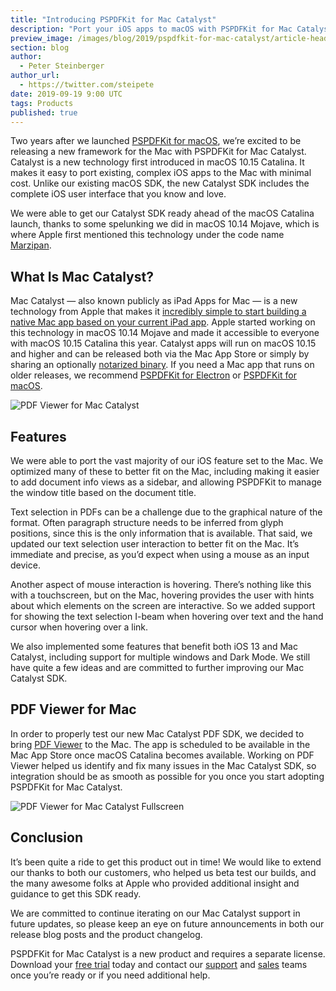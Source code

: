 ```yaml
---
title: "Introducing PSPDFKit for Mac Catalyst"
description: "Port your iOS apps to macOS with PSPDFKit for Mac Catalyst."
preview_image: /images/blog/2019/pspdfkit-for-mac-catalyst/article-header.png
section: blog
author:
  - Peter Steinberger
author_url:
  - https://twitter.com/steipete
date: 2019-09-19 9:00 UTC
tags: Products
published: true
---
```


Two years after we launched [PSPDFKit for macOS][], we’re excited to be releasing a new framework for the Mac with PSPDFKit for Mac Catalyst. Catalyst is a new technology first introduced in macOS 10.15 Catalina. It makes it easy to port existing, complex iOS apps to the Mac with minimal cost. Unlike our existing macOS SDK, the new Catalyst SDK includes the complete iOS user interface that you know and love.

We were able to get our Catalyst SDK ready ahead of the macOS Catalina launch, thanks to some spelunking we did in macOS 10.14 Mojave, which is where Apple first mentioned this technology under the code name [Marzipan][].

## What Is Mac Catalyst?

Mac Catalyst — also known publicly as iPad Apps for Mac — is a new technology from Apple that makes it [incredibly simple to start building a native Mac app based on your current iPad app][ipad apps for mac]. Apple started working on this technology in macOS 10.14 Mojave and made it accessible to everyone with macOS 10.15 Catalina this year. Catalyst apps will run on macOS 10.15 and higher and can be released both via the Mac App Store or simply by sharing an optionally [notarized binary][]. If you need a Mac app that runs on older releases, we recommend [PSPDFKit for Electron][] or [PSPDFKit for macOS][].

![PDF Viewer for Mac Catalyst](/images/blog/2019/pspdfkit-for-mac-catalyst/pdf_viewer_mac.jpg)

## Features

We were able to port the vast majority of our iOS feature set to the Mac. We optimized many of these to better fit on the Mac, including making it easier to add document info views as a sidebar, and allowing PSPDFKit to manage the window title based on the document title.

Text selection in PDFs can be a challenge due to the graphical nature of the format. Often paragraph structure needs to be inferred from glyph positions, since this is the only information that is available. That said, we updated our text selection user interaction to better fit on the Mac. It’s immediate and precise, as you’d expect when using a mouse as an input device.

Another aspect of mouse interaction is hovering. There’s nothing like this with a touchscreen, but on the Mac, hovering provides the user with hints about which elements on the screen are interactive. So we added support for showing the text selection I-beam when hovering over text and the hand cursor when hovering over a link.

We also implemented some features that benefit both iOS 13 and Mac Catalyst, including support for multiple windows and Dark Mode. We still have quite a few ideas and are committed to further improving our Mac Catalyst SDK.

## PDF Viewer for Mac

In order to properly test our new Mac Catalyst PDF SDK, we decided to bring [PDF Viewer][] to the Mac. The app is scheduled to be available in the Mac App Store once macOS Catalina becomes available. Working on PDF Viewer helped us identify and fix many issues in the Mac Catalyst SDK, so integration should be as smooth as possible for you once you start adopting PSPDFKit for Mac Catalyst.

![PDF Viewer for Mac Catalyst Fullscreen](/images/blog/2019/pspdfkit-for-mac-catalyst/pdf_viewer_mac_2.jpg)

## Conclusion

It’s been quite a ride to get this product out in time! We would like to extend our thanks to both our customers, who helped us beta test our builds, and the many awesome folks at Apple who provided additional insight and guidance to get this SDK ready.

We are committed to continue iterating on our Mac Catalyst support in future updates, so please keep an eye on future announcements in both our release blog posts and the product changelog.

PSPDFKit for Mac Catalyst is a new product and requires a separate license. Download your [free trial][] today and contact our [support][] and [sales][] teams once you’re ready or if you need additional help.

[pspdfkit for macos]: /blog/2017/pspdfkit-for-macos/
[pspdfkit for electron]: /electron
[marzipan]: /blog/2018/porting-ios-apps-to-mac-marzipan-iosmac-uikit-appkit/
[ipad apps for mac]: https://developer.apple.com/ipad-apps-for-mac/
[pdf viewer]: https://pdfviewer.io
[notarized binary]: https://developer.apple.com/documentation/security/notarizing_your_app_before_distribution
[support]: /support/request/
[sales]: /sales/
[free trial]: /try/
